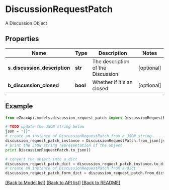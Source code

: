 # DiscussionRequestPatch

A Discussion Object

## Properties

Name | Type | Description | Notes
------------ | ------------- | ------------- | -------------
**s_discussion_description** | **str** | The description of the Discussion | [optional] 
**b_discussion_closed** | **bool** | Whether if it&#39;s an closed | [optional] 

## Example

```python
from eZmaxApi.models.discussion_request_patch import DiscussionRequestPatch

# TODO update the JSON string below
json = "{}"
# create an instance of DiscussionRequestPatch from a JSON string
discussion_request_patch_instance = DiscussionRequestPatch.from_json(json)
# print the JSON string representation of the object
print DiscussionRequestPatch.to_json()

# convert the object into a dict
discussion_request_patch_dict = discussion_request_patch_instance.to_dict()
# create an instance of DiscussionRequestPatch from a dict
discussion_request_patch_form_dict = discussion_request_patch.from_dict(discussion_request_patch_dict)
```
[[Back to Model list]](../README.md#documentation-for-models) [[Back to API list]](../README.md#documentation-for-api-endpoints) [[Back to README]](../README.md)


